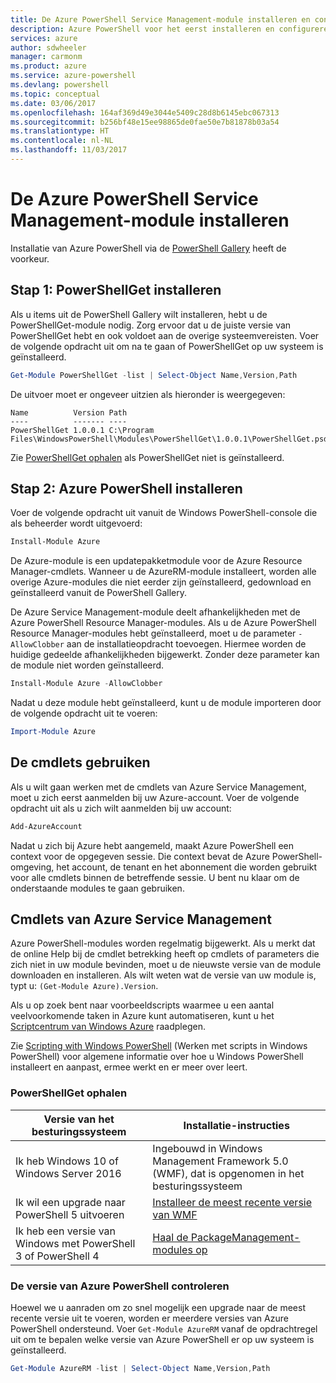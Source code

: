 ```yaml
---
title: De Azure PowerShell Service Management-module installeren en configureren | Microsoft Docs
description: Azure PowerShell voor het eerst installeren en configureren.
services: azure
author: sdwheeler
manager: carmonm
ms.product: azure
ms.service: azure-powershell
ms.devlang: powershell
ms.topic: conceptual
ms.date: 03/06/2017
ms.openlocfilehash: 164af369d49e3044e5409c28d8b6145ebc067313
ms.sourcegitcommit: b256bf48e15ee98865de0fae50e7b81878b03a54
ms.translationtype: HT
ms.contentlocale: nl-NL
ms.lasthandoff: 11/03/2017
---
```

# <a name="installing-the-azure-powershell-service-management-module"></a>De Azure PowerShell Service Management-module installeren

Installatie van Azure PowerShell via de [PowerShell Gallery](https://www.powershellgallery.com/) heeft de voorkeur.

## <a name="step-1-install-powershellget"></a>Stap 1: PowerShellGet installeren

Als u items uit de PowerShell Gallery wilt installeren, hebt u de PowerShellGet-module nodig. Zorg ervoor dat u de juiste versie van PowerShellGet hebt en ook voldoet aan de overige systeemvereisten. Voer de volgende opdracht uit om na te gaan of PowerShellGet op uw systeem is geïnstalleerd.

```powershell
Get-Module PowerShellGet -list | Select-Object Name,Version,Path
```

De uitvoer moet er ongeveer uitzien als hieronder is weergegeven:

```
Name          Version Path
----          ------- ----
PowerShellGet 1.0.0.1 C:\Program Files\WindowsPowerShell\Modules\PowerShellGet\1.0.0.1\PowerShellGet.psd1
```

Zie [PowerShellGet ophalen](#how-to-get-powershellget) als PowerShellGet niet is geïnstalleerd.

## <a name="step-2-install-azure-powershell"></a>Stap 2: Azure PowerShell installeren

Voer de volgende opdracht uit vanuit de Windows PowerShell-console die als beheerder wordt uitgevoerd:

```powershell
Install-Module Azure
```

De Azure-module is een updatepakketmodule voor de Azure Resource Manager-cmdlets. Wanneer u de AzureRM-module installeert, worden alle overige Azure-modules die niet eerder zijn geïnstalleerd, gedownload en geïnstalleerd vanuit de PowerShell Gallery.

De Azure Service Management-module deelt afhankelijkheden met de Azure PowerShell Resource Manager-modules. Als u de Azure PowerShell Resource Manager-modules hebt geïnstalleerd, moet u de parameter `-AllowClobber` aan de installatieopdracht toevoegen. Hiermee worden de huidige gedeelde afhankelijkheden bijgewerkt. Zonder deze parameter kan de module niet worden geïnstalleerd.

```powershell
Install-Module Azure -AllowClobber
```

Nadat u deze module hebt geïnstalleerd, kunt u de module importeren door de volgende opdracht uit te voeren:

```powershell
Import-Module Azure
```

## <a name="to-use-the-cmdlets"></a>De cmdlets gebruiken

Als u wilt gaan werken met de cmdlets van Azure Service Management, moet u zich eerst aanmelden bij uw Azure-account. Voer de volgende opdracht uit als u zich wilt aanmelden bij uw account:

```powershell
Add-AzureAccount
```

Nadat u zich bij Azure hebt aangemeld, maakt Azure PowerShell een context voor de opgegeven sessie. Die context bevat de Azure PowerShell-omgeving, het account, de tenant en het abonnement die worden gebruikt voor alle cmdlets binnen de betreffende sessie. U bent nu klaar om de onderstaande modules te gaan gebruiken.

## <a name="azure-service-management-cmdlets"></a>Cmdlets van Azure Service Management

Azure PowerShell-modules worden regelmatig bijgewerkt. Als u merkt dat de online Help bij de cmdlet betrekking heeft op cmdlets of parameters die zich niet in uw module bevinden, moet u de nieuwste versie van de module downloaden en installeren. Als wilt weten wat de versie van uw module is, typt u: `(Get-Module Azure).Version`.

Als u op zoek bent naar voorbeeldscripts waarmee u een aantal veelvoorkomende taken in Azure kunt automatiseren, kunt u het [Scriptcentrum van Windows Azure](http://www.windowsazure.com/documentation/scripts/) raadplegen.

Zie [Scripting with Windows PowerShell](http://go.microsoft.com/fwlink/p/?linkid=320210) (Werken met scripts in Windows PowerShell) voor algemene informatie over hoe u Windows PowerShell installeert en aanpast, ermee werkt en er meer over leert.

### <a name="how-to-get-powershellget"></a>PowerShellGet ophalen

|Versie van het besturingssysteem|Installatie-instructies|
|---|---|
|Ik heb Windows 10 of Windows Server 2016|Ingebouwd in Windows Management Framework 5.0 (WMF), dat is opgenomen in het besturingssysteem|
|Ik wil een upgrade naar PowerShell 5 uitvoeren|[Installeer de meest recente versie van WMF](https://www.microsoft.com/en-us/download/details.aspx?id=54616)|
|Ik heb een versie van Windows met PowerShell 3 of PowerShell 4|[Haal de PackageManagement-modules op](http://go.microsoft.com/fwlink/?LinkID=746217)|

<a id="helpmechoose"></a>
### <a name="checking-the-version-of-azure-powershell"></a>De versie van Azure PowerShell controleren

Hoewel we u aanraden om zo snel mogelijk een upgrade naar de meest recente versie uit te voeren, worden er meerdere versies van Azure PowerShell ondersteund. Voer `Get-Module AzureRM` vanaf de opdrachtregel uit om te bepalen welke versie van Azure PowerShell er op uw systeem is geïnstalleerd.

```powershell
Get-Module AzureRM -list | Select-Object Name,Version,Path
```

